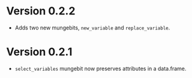 # Version 0.2.2

* Adds two new mungebits, `new_variable` and `replace_variable`.

# Version 0.2.1

 * `select_variables` mungebit now preserves attributes in a data.frame.
